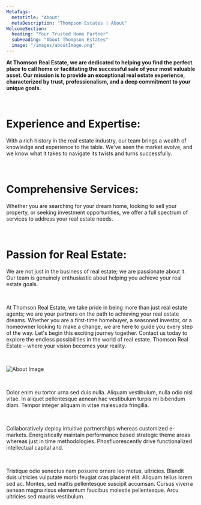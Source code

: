 ```yaml
---
MetaTags:
  metatitle: "About"
  metaDescription: "Thompson Estates | About"
WelcomeSection:
  heading: "Your Trusted Home Partner"
  subHeading: "About Thompson Estates"
  image: "/images/aboutImage.png"
---
```


**At Thomson Real Estate, we are dedicated to helping you find the perfect place to call home or facilitating the successful sale of your most valuable asset. Our mission is to provide an exceptional real estate experience, characterized by trust, professionalism, and a deep commitment to your unique goals.**

<br>

# **Experience and Expertise:**

With a rich history in the real estate industry, our team brings a wealth of knowledge and experience to the table. We've seen the market evolve, and we know what it takes to navigate its twists and turns successfully.

<br>

# **Comprehensive Services:**

Whether you are searching for your dream home, looking to sell your property, or seeking investment opportunities, we offer a full spectrum of services to address your real estate needs.

<br>

# **Passion for Real Estate:**

We are not just in the business of real estate; we are passionate about it. Our team is genuinely enthusiastic about helping you achieve your real estate goals.

<br>

At Thomson Real Estate, we take pride in being more than just real estate agents; we are your partners on the path to achieving your real estate dreams. Whether you are a first-time homebuyer, a seasoned investor, or a homeowner looking to make a change, we are here to guide you every step of the way.
Let's begin this exciting journey together. Contact us today to explore the endless possibilities in the world of real estate. Thomson Real Estate – where your vision becomes your reality.

<br>

![About Image](/images/about-imff.png)

<br>

Dolor enim eu tortor urna sed duis nulla. Aliquam vestibulum, nulla odio nisl vitae. In aliquet pellentesque aenean hac vestibulum turpis mi bibendum diam. Tempor integer aliquam in vitae malesuada fringilla.

<br>

Collaboratively deploy intuitive partnerships whereas customized e-markets. Energistically maintain performance based strategic theme areas whereas just in time methodologies. Phosfluorescently drive functionalized intellectual capital and.

<br>

Tristique odio senectus nam posuere ornare leo metus, ultricies. Blandit duis ultricies vulputate morbi feugiat cras placerat elit. Aliquam tellus lorem sed ac. Montes, sed mattis pellentesque suscipit accumsan. Cursus viverra aenean magna risus elementum faucibus molestie pellentesque. Arcu ultricies sed mauris vestibulum.
